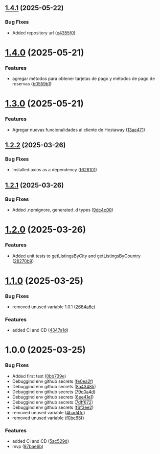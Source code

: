 ## [1.4.1](https://github.com/jcjiron/hostaway-ts/compare/v1.4.0...v1.4.1) (2025-05-22)


### Bug Fixes

* Added repository url ([e4355f0](https://github.com/jcjiron/hostaway-ts/commit/e4355f080d3754f45c1066435caaebfb59720764))

# [1.4.0](https://github.com/jcjiron/hostaway-ts/compare/v1.3.0...v1.4.0) (2025-05-21)


### Features

* agregar métodos para obtener tarjetas de pago y métodos de pago de reservas ([b0559b1](https://github.com/jcjiron/hostaway-ts/commit/b0559b1a7825eef7e5685f20b1ce6c1429522716))

# [1.3.0](https://github.com/jcjiron/hostaway-ts/compare/v1.2.2...v1.3.0) (2025-05-21)


### Features

* Agregar nuevas funcionalidades al cliente de Hostaway ([13ae471](https://github.com/jcjiron/hostaway-ts/commit/13ae471f0860cb1504ac2da3d1bd02432d2d12a5))

## [1.2.2](https://github.com/jcjiron/hostaway-ts/compare/v1.2.1...v1.2.2) (2025-03-26)


### Bug Fixes

* Installed axios as a dependency ([f628101](https://github.com/jcjiron/hostaway-ts/commit/f62810158656f22fcad7e5842f14539832cb45c0))

## [1.2.1](https://github.com/jcjiron/hostaway-ts/compare/v1.2.0...v1.2.1) (2025-03-26)


### Bug Fixes

* Added .npmignore, generated .d types ([9dc4c00](https://github.com/jcjiron/hostaway-ts/commit/9dc4c00fe99931c590d6d368a974d14c0c1d4a7f))

# [1.2.0](https://github.com/jcjiron/hostaway-ts/compare/v1.1.0...v1.2.0) (2025-03-26)


### Features

* Added unit tests to getListingsByCity and getListingsByCountry ([28270b9](https://github.com/jcjiron/hostaway-ts/commit/28270b9fb12bfe22fb8b5bbfcbfab122a945da88))

# [1.1.0](https://github.com/jcjiron/hostaway-ts/compare/v1.0.0...v1.1.0) (2025-03-25)


### Bug Fixes

* removed unused variable 1.0.1 ([2664a6e](https://github.com/jcjiron/hostaway-ts/commit/2664a6e31f24bb05d91ad26f7b31f1bba50bd5d9))


### Features

* added CI and CD ([4347a1d](https://github.com/jcjiron/hostaway-ts/commit/4347a1d7b4f6e7319e4eadf62372105b86ce9940))

# 1.0.0 (2025-03-25)


### Bug Fixes

* Added first test ([0bb739e](https://github.com/jcjiron/hostaway-ts/commit/0bb739ee7abb32a29b2aaeaa97d1c5db85f6521b))
* Debuggind env github secrets ([fe0ea2f](https://github.com/jcjiron/hostaway-ts/commit/fe0ea2fc207d16c65aba88721c71acc620cd4eff))
* Debuggind env github secrets ([8a43485](https://github.com/jcjiron/hostaway-ts/commit/8a4348594920dc523199cc1ffc89b1d0ccd71890))
* Debuggind env github secrets ([79c0a4d](https://github.com/jcjiron/hostaway-ts/commit/79c0a4d7088ba650e7548129b8f9b2365069e7de))
* Debuggind env github secrets ([6ee41e1](https://github.com/jcjiron/hostaway-ts/commit/6ee41e1662dd96e4fcf33e55072233eb3e287ef9))
* Debuggind env github secrets ([7dff672](https://github.com/jcjiron/hostaway-ts/commit/7dff672abdb45492bc2ab6c52e1ad1a7f369ce35))
* Debuggind env github secrets ([f6f3ee2](https://github.com/jcjiron/hostaway-ts/commit/f6f3ee2d138b8eee3e69f6bc8fef1b6ffb84d05c))
* removed unused variable ([4bad4fc](https://github.com/jcjiron/hostaway-ts/commit/4bad4fc493377a17404d64c7a63c8b14e47ff914))
* removed unused variable ([f0bc65f](https://github.com/jcjiron/hostaway-ts/commit/f0bc65f73826227195be52dc4976b678e2d37ecd))


### Features

* added CI and CD ([5ac529d](https://github.com/jcjiron/hostaway-ts/commit/5ac529d8d54b2187de1e9a517a4cbd63f227ebe3))
* mvp ([87bae6b](https://github.com/jcjiron/hostaway-ts/commit/87bae6bc8b0e3044ccf6a1ce4b515c353458a128))
